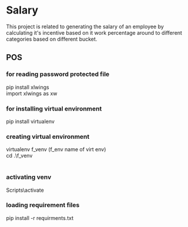 # Salary

This project is related to generating the salary of an employee by calculating it's incentive based on it work percentage around to different categories based on different bucket.

## **POS**
###  for reading password protected file<br>
pip install xlwings<br>
import xlwings as xw

### for installing virtual environment<br>
pip install virtualenv

### creating virtual environment<br>
virtualenv f_venv (f_env name of virt env)
<br>
cd .\f_venv\
<br>
### activating venv<br>
Scripts\activate

### loading requirement files<br>
 pip install -r requirments.txt  

